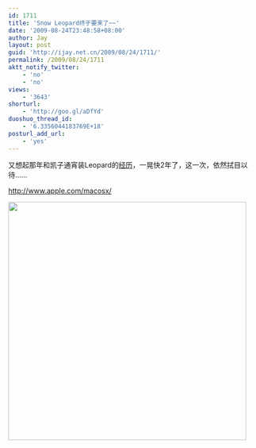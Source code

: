 ```yaml
---
id: 1711
title: 'Snow Leopard终于要来了~~'
date: '2009-08-24T23:48:58+08:00'
author: Jay
layout: post
guid: 'http://ijay.net.cn/2009/08/24/1711/'
permalink: /2009/08/24/1711
aktt_notify_twitter:
    - 'no'
    - 'no'
views:
    - '3643'
shorturl:
    - 'http://goo.gl/aDfYd'
duoshuo_thread_id:
    - '6.3356044183769E+18'
posturl_add_url:
    - 'yes'
---
```


又想起那年和凯子通宵装Leopard的<a href="http://www.jayxu.com/2007/10/29/26">经历</a>，一晃快2年了，这一次，依然拭目以待……

<a href="http://www.apple.com/macosx/" target="_blank" rel="noopener">http://www.apple.com/macosx/</a>

<img src="http://jayxu.com/log/wp-content/uploads/2009/08/overview_hero_20090824.jpg" alt="" width="480" />